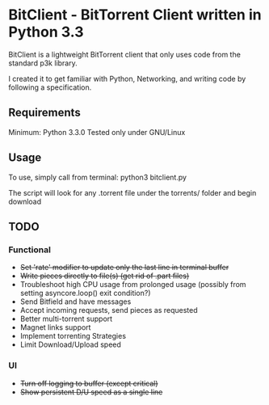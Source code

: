 # BitClient - BitTorrent Client written in Python 3.3

BitClient is a lightweight BitTorrent client that only uses code from the standard p3k library.

I created it to get familiar with Python, Networking, and writing code by following a specification.

## Requirements
Minimum: Python 3.3.0
Tested only under GNU/Linux

## Usage
To use, simply call from terminal:
    python3 bitclient.py

The script will look for any .torrent file under the torrents/ folder and begin download

## TODO
### Functional
* ~~Set 'rate' modifier to update only the last line in terminal buffer~~
* ~~Write pieces directly to file\(s\) \(get rid of .part files\)~~
* Troubleshoot high CPU usage from prolonged usage \(possibly from setting 
  asyncore.loop\(\) exit condition?\)
* Send Bitfield and have messages
* Accept incoming requests, send pieces as requested
* Better multi-torrent support
* Magnet links support
* Implement torrenting Strategies
* Limit Download/Upload speed

### UI
* ~~Turn off logging to buffer \(except critical\)~~
* ~~Show persistent D/U speed as a single line~~

